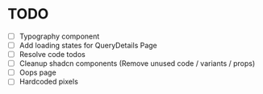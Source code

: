 # TODO

- [ ] Typography component
- [ ] Add loading states for QueryDetails Page
- [ ] Resolve code todos
- [ ] Cleanup shadcn components (Remove unused code / variants / props)
- [ ] Oops page
- [ ] Hardcoded pixels

